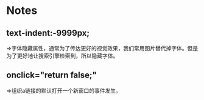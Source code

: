 # Notes
## text-indent:-9999px;
=>字体隐藏属性，通常为了传达更好的视觉效果，我们常用图片替代掉字体。但是为了更好地让搜索引擎检索到，所以隐藏字体。
## onclick="return false;"
=>组织a链接的默认打开一个新窗口的事件发生。
